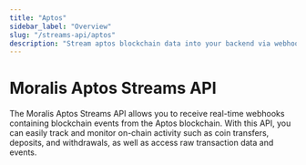 ```yaml
---
title: "Aptos"
sidebar_label: "Overview"
slug: "/streams-api/aptos"
description: "Stream aptos blockchain data into your backend via webhooks."
---
```


# Moralis Aptos Streams API

The Moralis Aptos Streams API allows you to receive real-time webhooks containing blockchain events from the Aptos blockchain. With this API, you can easily track and monitor on-chain activity such as coin transfers, deposits, and withdrawals, as well as access raw transaction data and events.
